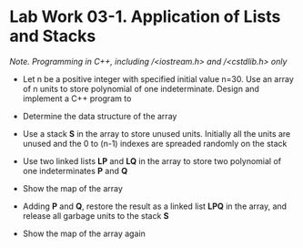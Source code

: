 # Lab Work 03-1. Application of Lists and Stacks

*Note. Programming in C++, including <iostream>/<iostream.h> and <cstdlib>/<cstdlib.h> only*

* Let n be a positive integer with specified initial value n=30. Use an array of n units to store polynomial of one indeterminate. Design and implement a C++ program to

* Determine the data structure of the array
* Use a stack **S** in the array to store unused units. Initially all the units are unused and the 0 to (n-1) indexes are spreaded randomly on the stack
* Use two linked lists **LP** and **LQ** in the array to store two polynomial of one indeterminates **P** and **Q**
* Show the map of the array
* Adding **P** and **Q**, restore the result as a linked list **LPQ** in the array, and release all garbage units to the stack **S**
* Show the map of the array again